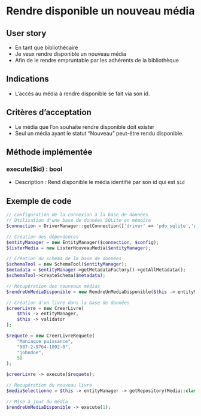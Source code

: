 # Rendre disponible un nouveau média

## User story



- En tant que bibliothécaire
- Je veux rendre disponible un nouveau média
- Afin de le rendre empruntable par les adhérents de la bibliothèque

## Indications

- L’accès au média à rendre disponible se fait via son id.

## Critères d’acceptation

- Le média que l’on souhaite rendre disponible doit exister
- Seul un média ayant le statut “Nouveau” peut-être rendu disponible.

## Méthode implémentée
### execute($id) : bool

- Description : Rend disponible le média identifié par son id qui est `$id`

## Exemple de code

```php
// Configuration de la connexion à la base de données
// Utilisation d'une base de données SQLite en mémoire
$connection = DriverManager::getConnection(['driver' => 'pdo_sqlite','path' => ':memory:'], $config);

// Création des dépendences
$entityManager = new EntityManager($connection, $config);
$listerMedia = new ListerNouveauMedia($entityManager);

// Création du schema de la base de données
$schemaTool = new SchemaTool($entityManager);
$metadata = $entityManager->getMetadataFactory()->getAllMetadata();
$schemaTool->createSchema($metadata);

// Récupération des nouveaux médias
$rendreUnMediaDisponible = new RendreUnMediaDisponible($this -> entityManager);

// Création d'un livre dans la base de données
$creerLivre = new CreerLivre(
    $this -> entityManager,
    $this -> validator
);

$requete = new CreerLivreRequete(
    "Maniaque puissance",
    "987-2-9764-1092-0",
    "johndoe",
    50
);

$creerLivre -> execute($requete);

// Recupération du nouveau livre
$mediaSelectionne = $this -> entityManager -> getRepository(Media::class) -> findOneBy(["id" => 1]);

// Mise à jour du média
$rendreUnMediaDisponible -> execute(1);
```